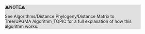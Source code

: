 <div style="margin:2em; background-color: #e0e0e0;">

<strong>⚠️NOTE️️️⚠️</strong>

See Algorithms/Distance Phylogeny/Distance Matrix to Tree/UPGMA Algorithm_TOPIC for a full explanation of how this algorithm works.
</div>

